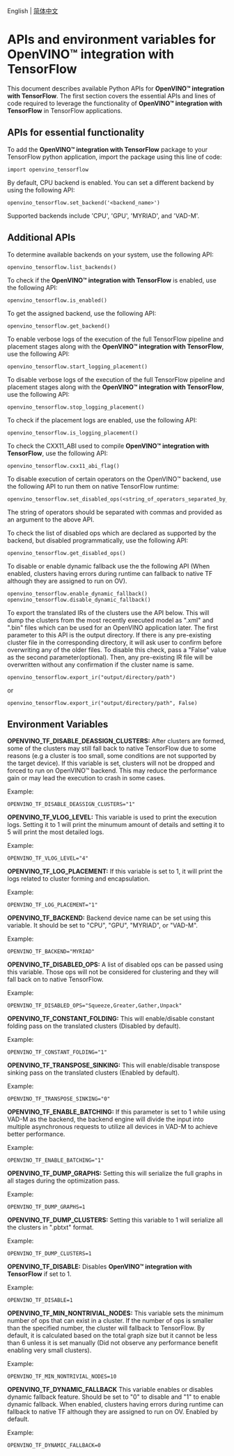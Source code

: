 
<p>English | <a href="https://github.com/openvino_tensorflow/docs/I05038-6-USAGE_cn.md">简体中文</a></p>


# APIs and environment variables for **OpenVINO™ integration with TensorFlow**

This document describes available Python APIs for **OpenVINO™ integration with TensorFlow**. The first section covers the essential APIs and lines of code required to leverage the functionality of **OpenVINO™ integration with TensorFlow** in TensorFlow applications.

## APIs for essential functionality

To add the **OpenVINO™ integration with TensorFlow** package to your TensorFlow python application, import the package using this line of code:

    import openvino_tensorflow

By default, CPU backend is enabled. You can set a different backend by using the following API:

    openvino_tensorflow.set_backend('<backend_name>')

Supported backends include 'CPU', 'GPU', 'MYRIAD', and 'VAD-M'.

## Additional APIs

To determine available backends on your system, use the following API:

    openvino_tensorflow.list_backends()

To check if the **OpenVINO™ integration with TensorFlow** is enabled, use the following API:

    openvino_tensorflow.is_enabled()

To get the assigned backend, use the following API:

    openvino_tensorflow.get_backend()

To enable verbose logs of the execution of the full TensorFlow pipeline and placement stages along with the **OpenVINO™ integration with TensorFlow**, use the following API:

    openvino_tensorflow.start_logging_placement()

To disable verbose logs of the execution of the full TensorFlow pipeline and placement stages along with the **OpenVINO™ integration with TensorFlow**, use the following API:

    openvino_tensorflow.stop_logging_placement()

To check if the placement logs are enabled, use the following API:

    openvino_tensorflow.is_logging_placement()

To check the CXX11_ABI used to compile **OpenVINO™ integration with TensorFlow**, use the following API:

    openvino_tensorflow.cxx11_abi_flag()

To disable execution of certain operators on the OpenVINO™ backend, use the following API to run them on native TensorFlow runtime:

    openvino_tensorflow.set_disabled_ops(<string_of_operators_separated_by_commas>)

 The string of operators should be separated with commas and provided as an argument to the above API.

 To check the list of disabled ops which are declared as supported by the backend, but disabled programmatically, use the following API:

    openvino_tensorflow.get_disabled_ops()

To disable or enable dynamic fallback use the the following API (When enabled, clusters having errors during runtime can fallback to native TF although they are assigned to run on OV).

    openvino_tensorflow.enable_dynamic_fallback()
    openvino_tensorflow.disable_dynamic_fallback()

To export the translated IRs of the clusters use the API below. This will dump the clusters from the most recently executed model as ".xml" and ".bin" files which can be used for an OpenVINO application later. The first parameter to this API is the output directory. If there is any pre-existing cluster file in the corresponding directory, it will ask user to confirm before overwriting any of the older files. To disable this check, pass a "False" value as the second parameter(optional). Then, any pre-existing IR file will be overwritten without any confirmation if the cluster name is same.

    openvino_tensorflow.export_ir("output/directory/path")

or

    openvino_tensorflow.export_ir("output/directory/path", False)

## Environment Variables

**OPENVINO_TF_DISABLE_DEASSIGN_CLUSTERS:**
After clusters are formed, some of the clusters may still fall back to native TensorFlow due to some reasons (e.g a cluster is too small, some conditions are not supported by the target device). If this variable is set, clusters will not be dropped and forced to run on OpenVINO™ backend. This may reduce the performance gain or may lead the execution to crash in some cases.

Example:

    OPENVINO_TF_DISABLE_DEASSIGN_CLUSTERS="1"

**OPENVINO_TF_VLOG_LEVEL:**
This variable is used to print the execution logs. Setting it to 1 will print the minumum amount of details and setting it to 5 will print the most detailed logs.

Example:

    OPENVINO_TF_VLOG_LEVEL="4"

**OPENVINO_TF_LOG_PLACEMENT:**
If this variable is set to 1, it will print the logs related to cluster forming and encapsulation.

Example:

    OPENVINO_TF_LOG_PLACEMENT="1"

**OPENVINO_TF_BACKEND:**
Backend device name can be set using this variable. It should be set to "CPU", "GPU", "MYRIAD", or "VAD-M".

Example:

    OPENVINO_TF_BACKEND="MYRIAD"

**OPENVINO_TF_DISABLED_OPS:**
A list of disabled ops can be passed using this variable. Those ops will not be considered for clustering and they will fall back on to native TensorFlow.

Example:

    OPENVINO_TF_DISABLED_OPS="Squeeze,Greater,Gather,Unpack"

**OPENVINO_TF_CONSTANT_FOLDING:**
This will enable/disable constant folding pass on the translated clusters (Disabled by default).

Example:

    OPENVINO_TF_CONSTANT_FOLDING="1"

**OPENVINO_TF_TRANSPOSE_SINKING:**
This will enable/disable transpose sinking pass on the translated clusters (Enabled by default).

Example:

    OPENVINO_TF_TRANSPOSE_SINKING="0"

**OPENVINO_TF_ENABLE_BATCHING:**
If this parameter is set to 1 while using VAD-M as the backend, the backend engine will divide the input into multiple asynchronous requests to utilize all devices in VAD-M to achieve better performance.

Example:

    OPENVINO_TF_ENABLE_BATCHING="1"

**OPENVINO_TF_DUMP_GRAPHS:**
Setting this will serialize the full graphs in all stages during the optimization pass.

Example:

    OPENVINO_TF_DUMP_GRAPHS=1

**OPENVINO_TF_DUMP_CLUSTERS:**
Setting this variable to 1 will serialize all the clusters in ".pbtxt" format.

Example:

    OPENVINO_TF_DUMP_CLUSTERS=1

**OPENVINO_TF_DISABLE:**
Disables **OpenVINO™ integration with TensorFlow** if set to 1.

Example:

    OPENVINO_TF_DISABLE=1

**OPENVINO_TF_MIN_NONTRIVIAL_NODES:**
This variable sets the minimum number of ops that can exist in a cluster. If the number of ops is smaller than the specified number, the cluster will fallback to TensorFlow. By default, it is calculated based on the total graph size but it cannot be less than 6 unless it is set manually (Did not observe any performance benefit enabling very small clusters).

Example:

    OPENVINO_TF_MIN_NONTRIVIAL_NODES=10

**OPENVINO_TF_DYNAMIC_FALLBACK**
This variable enables or disables dynamic fallback feature. Should be set to "0" to disable and "1" to enable dynamic fallback. When enabled, clusters having errors during runtime can fallback to native TF although they are assigned to run on OV. Enabled by default.

Example:

    OPENVINO_TF_DYNAMIC_FALLBACK=0

